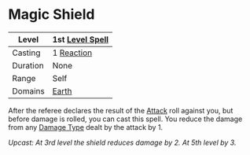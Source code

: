 # Magic Shield

|Level|1st [Level Spell](../../../Spell%20Level.md)|
|-----|---------------|
|Casting|1 [Reaction](../../../../Game%20Procedures/Reaction.md)|
|Duration|None|
|Range|Self|
|Domains|[Earth](../../../Spell%20Domains/Earth.md)|

After the referee declares the result of the [Attack](../../../../Game%20Procedures/Attack.md) roll against you, but before damage is rolled, you can cast this spell. You reduce the damage from any [Damage Type](../../../../Damage%20Types/!Damage%20Types.md) dealt by the attack by 1.

*Upcast: At 3rd level the shield reduces damage by 2. At 5th level by 3.*
